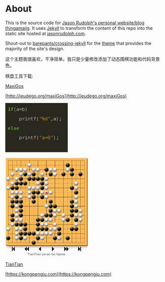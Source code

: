# About

This is the source code for [Jason Rudolph's personal website/blog thingamajig](http://jasonrudolph.com "http://jasonrudolph.com"). It uses [Jekyll](https://jekyllrb.com/) to transform the content of this repo into the static site hosted at [jasonrudolph.com](http://jasonrudolph.com "http://jasonrudolph.com").

Shout-out to [barepants/crossing-jekyll](https://github.com/barepants/crossing-jekyll) for the [theme](https://github.com/jekyll/jekyll/wiki/Themes) that provides the majority of the site's design.

这个主题我很喜欢，干净简单。我只是少量修改添加了动态围棋功能和代码背景色。

棋盘工具下载:

[MaxiGos](http://jeudego.org/maxiGos/)

[http://jeudego.org/maxiGos](http://jeudego.org/maxiGos)

![Code](/images/ex01.png)

![Go Game](/images/ex02.png)




[TianTian](https://kongpengju.com)


[https://kongpengju.com](https://kongpengju.com)
